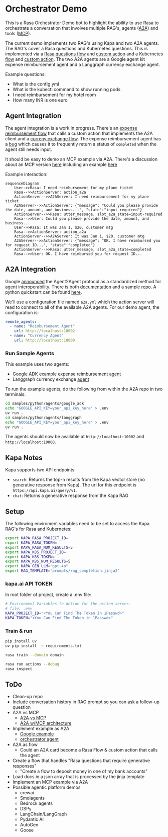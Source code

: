 # Orchestrator Demo

This is a Rasa Orchestrator Demo bot to highlight the ability to use Rasa to orchestrate a conversation that involves multiple RAG's, agents ([A2A](https://developers.googleblog.com/en/a2a-a-new-era-of-agent-interoperability/)) and tools ([MCP](https://www.anthropic.com/news/model-context-protocol)).

The current demo implements two RAG's using Kapa and two A2A agents. The RAG's cover a Rasa questions and Kubernetes questions. This is implemented via a [Rasa questions flow](./data/flows/rasa.yml) and [custom action](./actions/rasa_rag.py) and a Kubernetes [flow](./data/flows/kubernetes.yml) and [custom action](./actions/kubernetes_rag.py). The two A2A agents are a Google agent kit expense reimbursement agent and a Langgraph currency exchange agent.

Example questions:

- What is the config.yml
- What is the kubectl command to show running pods
- I need reimbursement for my hotel room
- How many INR is one euro

## Agent Integration

The agent integration is a work in progress. There's an [expense reimbursement flow](./data/flows/reimbursement.yml) that calls a custom action that implements the A2A client and a [curreny exchange flow](./data/flows/currency_exchange.yml). The expense reimbursement agent has a [bug](https://github.com/google/A2A/issues/332) which causes it to frequently return a status of `completed` when the agent still needs input.

It should be easy to demo an MCP example via A2A. There's a discussion about an MCP version [here](https://github.com/google/A2A/issues/281) including an example [here](https://github.com/djsamseng/blpapi-a2a/blob/main/src/blpapi_a2a/blp_a2a_agent.py)

Example interaction:

```mermaid
sequenceDiagram
    User->>Rasa: I need reimbursement for my plane ticket
    Rasa-->>ActionServer: action_a2a
    ActionServer-->>A2AServer: I need reimbursement for my plane ticket
    A2AServer-->>ActionServer: {"message": "Could you please provide the date, amount, and business...", "state":"input-required"}
    ActionServer-->>Rasa: utter_message, slot_a2a_state=input-required
    Rasa-->>User: Could you please provide the date, amount, and business...
    User->>Rasa: It was Jan 1, $20, customer mtg
    Rasa-->>ActionServer: action_a2a
    ActionServer-->>A2AServer: It was Jan 1, $20, customer mtg
    A2AServer-->>ActionServer: {"message": "OK. I have reimbursed you for request ID...", "state":"completed"}
    ActionServer-->>Rasa: utter_message, slot_a2a_state=completed
    Rasa-->>User: OK. I have reimbursed you for request ID...
```

## A2A Integration

Google [announced](https://developers.googleblog.com/en/a2a-a-new-era-of-agent-interoperability/) the Agent2Agent protocol as a standardized method for agent interoperability. There is both [documentation](https://google.github.io/A2A/#/documentation) and a sample [repo](https://github.com/google/A2A). A python quickstart can be found [here](https://google.github.io/A2A/#/tutorials/python/1_introduction).

We'll use a configuration file named `a2a.yml` which the action server will read to connect to all of the available A2A agents. For our demo agent, the configuration is:

```yml
remote_agents:
  - name: "Reimbursement Agent"
    url: http://localhost:10002
  - name: "Currency Agent"
    url: http://localhost:10000
```

### Run Sample Agents

This example uses two agents:

- Google ADK example expense reimbursement [agent](https://github.com/google/A2A/blob/main/samples/python/agents/google_adk/README.md)
- Langgraph currency exchange [agent](https://github.com/google/A2A/blob/main/samples/python/agents/langgraph/README.md)

To run the example agents, do the following from within the A2A repo in two terminals:

```sh
cd samples/python/agents/google_adk
echo "GOOGLE_API_KEY=your_api_key_here" > .env
uv run .
cd samples/python/agents/langgraph
echo "GOOGLE_API_KEY=your_api_key_here" > .env
uv run .
```

The agents should now be available at `http://localhost:10002` and `http://localhost:10000`.

## Kapa Notes

Kapa supports two API endpoints:

- `search`: Returns the top-n results from the Kapa vector store (no generative response from Kapa). The url for this endpoint is `https://api.kapa.ai/query/v1`.
- `chat`: Returns a generative response from the Kapa RAG

## Setup

The following enviroment variables need to be set to access the Kapa RAG's for Rasa and Kubernetes:

```sh
export KAPA_RASA_PROJECT_ID=
export KAPA_RASA_TOKEN=
export KAPA_RASA_NUM_RESULTS=5
export KAPA_K8S_PROJECT_ID=
export KAPA_K8S_TOKEN=
export KAPA_K8S_NUM_RESULTS=5
export KAPA_GEN_LLM="gpt-4o"
export RAG_TEMPLATE="prompts/rag_completion.jinja2"
```

### kapa.ai API TOKEN

In root folder of project, create a .env file:

```sh
# Environment Variables to define for the action server.
# file: .env
KAPA_PROJECT_ID="<You Can Find The Token in 1Passwd>"
KAPA_TOKEN="<You Can Find The Token in 1Passwd>"
```

### Train & run

```sh
pip install uv
uv pip install -r requirements.txt

rasa train --domain domain

rasa run actions --debug
rasa inspect
```

## ToDo

- Clean-up repo
- Include conversation history in RAG prompt so you can ask a follow-up question
- A2A vs MCP
  - [A2A vs MCP](https://google.github.io/A2A/#/topics/a2a_and_mcp?id=example)
  - [A2A w/MCP architecture](https://google.github.io/A2A/#/?id=open-standards-for-connecting-agents)
- Implement example as A2A
  - [Google example](https://github.com/google/A2A/blob/main/samples/python/agents/google_adk/README.md)
  - [orchestrator agent](https://github.com/google/A2A/blob/main/samples/python/hosts/multiagent/host_agent.py)
- A2A as flow
  - Could an A2A card become a Rasa Flow & custom action that calls the agent
- Create a flow that handles "Rasa questions that require generative responses"
  - "Create a flow to deposit money in one of my bank accounts"
- Load docs in a json array that is processed by the jinja template
- Implement an MCP example via A2A
- Possible agentic platform demos
  - crewai
  - Smolagents
  - Bedrock agents
  - DSPy
  - LangChain/LangGraph
  - Pydantic AI
  - AutoGen
  - Goose
